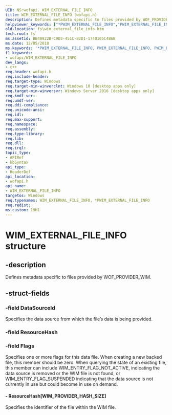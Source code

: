 ```yaml
---
UID: NS:wofapi._WIM_EXTERNAL_FILE_INFO
title: WIM_EXTERNAL_FILE_INFO (wofapi.h)
description: Defines metadata specific to files provided by WOF_PROVIDER_WIM.
helpviewer_keywords: ["*PWIM_EXTERNAL_FILE_INFO","PWIM_EXTERNAL_FILE_INFO","PWIM_EXTERNAL_FILE_INFO structure pointer [Files]","WIM_EXTERNAL_FILE_INFO","WIM_EXTERNAL_FILE_INFO structure [Files]","fs.wim_external_file_info","wofapi/PWIM_EXTERNAL_FILE_INFO","wofapi/WIM_EXTERNAL_FILE_INFO"]
old-location: fs\wim_external_file_info.htm
tech.root: fs
ms.assetid: BB40922B-C9D3-451C-B2D1-1740105C4BAB
ms.date: 12/05/2018
ms.keywords: '*PWIM_EXTERNAL_FILE_INFO, PWIM_EXTERNAL_FILE_INFO, PWIM_EXTERNAL_FILE_INFO structure pointer [Files], WIM_EXTERNAL_FILE_INFO, WIM_EXTERNAL_FILE_INFO structure [Files], fs.wim_external_file_info, wofapi/PWIM_EXTERNAL_FILE_INFO, wofapi/WIM_EXTERNAL_FILE_INFO'
f1_keywords:
- wofapi/WIM_EXTERNAL_FILE_INFO
dev_langs:
- c++
req.header: wofapi.h
req.include-header: 
req.target-type: Windows
req.target-min-winverclnt: Windows 10 [desktop apps only]
req.target-min-winversvr: Windows Server 2016 [desktop apps only]
req.kmdf-ver: 
req.umdf-ver: 
req.ddi-compliance: 
req.unicode-ansi: 
req.idl: 
req.max-support: 
req.namespace: 
req.assembly: 
req.type-library: 
req.lib: 
req.dll: 
req.irql: 
topic_type:
- APIRef
- kbSyntax
api_type:
- HeaderDef
api_location:
- wofapi.h
api_name:
- WIM_EXTERNAL_FILE_INFO
targetos: Windows
req.typenames: WIM_EXTERNAL_FILE_INFO, *PWIM_EXTERNAL_FILE_INFO
req.redist: 
ms.custom: 19H1
---
```


# WIM_EXTERNAL_FILE_INFO structure


## -description


Defines metadata specific to files provided by WOF_PROVIDER_WIM.


## -struct-fields




### -field DataSourceId

Specifies the data source from which the file’s data is being provided.


### -field ResourceHash

 


### -field Flags

Specifies one or more flags for this data file.  When creating a new backed file, this member should be zero.  When querying the state of an existing file, this member can include WIM_ENTRY_FLAG_NOT_ACTIVE, indicating the data source is removed or the WIM file is not found, or WIM_ENTRY_FLAG_SUSPENDED indicating that the data source is not currently in use but could become in use on demand.


#### - ResourceHash[WIM_PROVIDER_HASH_SIZE]

Specifies the identifier of the file within the WIM file.

